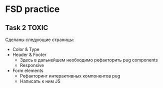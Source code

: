 # FSD practice 
## Task 2 TOXIC

Сделаны следующие страницы:
+ Color & Type
+ Header & Footer
    - Здесь в дальнейшем необходимо рефакторить pug components
    - Responsive
+ Form elements
    - Рефакторинг интерактивных компонентов pug
    - Написать к ним JS


